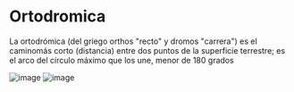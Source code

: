 # Ortodromica
La ortodrómica (del griego orthos "recto" y dromos "carrera") es el caminomás corto (distancia) entre dos puntos de la superficie terrestre; es el arco del círculo máximo que los une, menor de 180 grados

![image](https://user-images.githubusercontent.com/64299278/80853327-40054100-8c06-11ea-8a36-f6d8200052bd.png)
![image](https://user-images.githubusercontent.com/64299278/80853286-fcaad280-8c05-11ea-8db9-4cbba4c892a5.png)
